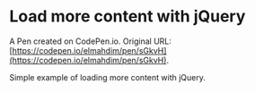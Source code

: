 # Load more content with jQuery

A Pen created on CodePen.io. Original URL: [https://codepen.io/elmahdim/pen/sGkvH](https://codepen.io/elmahdim/pen/sGkvH).

Simple example of loading more content with jQuery.
